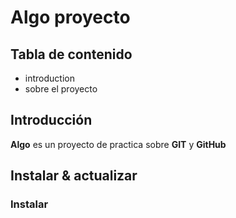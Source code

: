# Algo proyecto 

## Tabla de contenido

* introduction
* sobre el proyecto

## Introducción

**Algo** es un proyecto de practica sobre **GIT** y **GitHub**

## Instalar & actualizar

### Instalar
